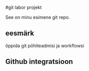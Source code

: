 #git labor projekt

See on minu esimene git repo.

## eesmärk
õppida git põhiteadmisi ja workflowsi

## Github integratsioon
